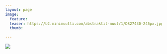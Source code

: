 ```yaml
---
layout: page
image:
  feature:
  teaser: https://b2.minimuutti.com/abstraktit-muut/1/DS27430-245px.jpg
  thumb:

---
```


![](https://b2.minimuutti.com/abstraktit-muut/1/DS27430-800px.jpg)
